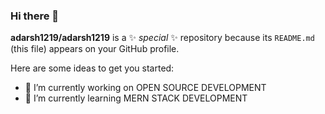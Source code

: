 ### Hi there 👋


**adarsh1219/adarsh1219** is a ✨ _special_ ✨ repository because its `README.md` (this file) appears on your GitHub profile.

Here are some ideas to get you started:

- 🔭 I’m currently working on OPEN SOURCE DEVELOPMENT 
- 🌱 I’m currently learning  MERN STACK DEVELOPMENT
